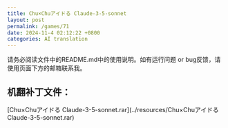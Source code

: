 ```yaml
---
title: Chu×Chuアイドる Claude-3-5-sonnet
layout: post
permalink: /games/71
date: 2024-11-4 02:12:22 +0800
categories: AI translation
---
```



请务必阅读文件中的README.md中的使用说明。如有运行问题 or bug反馈，请使用页面下方的邮箱联系我。

## 机翻补丁文件：

[Chu×Chuアイドる Claude-3-5-sonnet.rar](../resources/Chu×Chuアイドる Claude-3-5-sonnet.rar)

 

